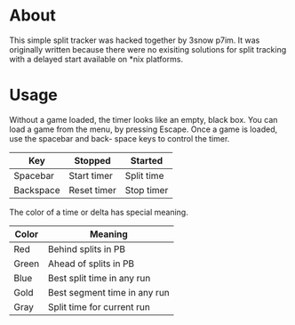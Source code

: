 # About

This simple split tracker was hacked together by 3snow p7im.
It was originally written because there were no exisiting
solutions for split tracking with a delayed start available
on *nix platforms.

# Usage

Without a game loaded, the timer looks like an empty,
black box. You can load a game from the menu, by pressing
Escape. Once a game is loaded, use the spacebar and back-
space keys to control the timer.

| Key       | Stopped     | Started    |
|-----------|-------------|------------|
| Spacebar  | Start timer | Split time |
| Backspace | Reset timer | Stop timer |

The color of a time or delta has special meaning.

| Color | Meaning                      |
|-------|------------------------------|
| Red   | Behind splits in PB          |
| Green | Ahead of splits in PB        |
| Blue  | Best split time in any run   |
| Gold  | Best segment time in any run |
| Gray  | Split time for current run   |
